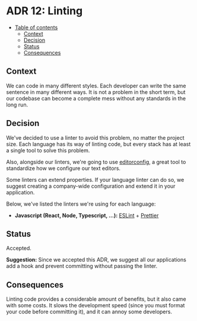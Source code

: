 # ADR 12: Linting

* [Table of contents](#)
  * [Context](#context)
  * [Decision](#decision)
  * [Status](#status)
  * [Consequences](#consequences)

## Context

We can code in many different styles. Each developer can write the same sentence in many different ways. It is not a problem in the short term, but our codebase can become a complete mess without any standards in the long run.

## Decision

We've decided to use a linter to avoid this problem, no matter the project size. Each language has its way of linting code, but every stack has at least a single tool to solve this problem.

Also, alongside our linters, we're going to use [editorconfig](https://editorconfig.org/), a great tool to standardize how we configure our text editors.

Some linters can extend properties. If your language linter can do so, we suggest creating a company-wide configuration and extend it in your application.

Below, we've listed the linters we're using for each language:

* **Javascript (React, Node, Typescript, ...):** [ESLint](https://eslint.org/) + [Prettier](https://prettier.io)

## Status

Accepted.

**Suggestion:** Since we accepted this ADR, we suggest all our applications add a hook and prevent committing without passing the linter.

## Consequences

Linting code provides a considerable amount of benefits, but it also came with some costs. It slows the development speed (since you must format your code before committing it), and it can annoy some developers.
